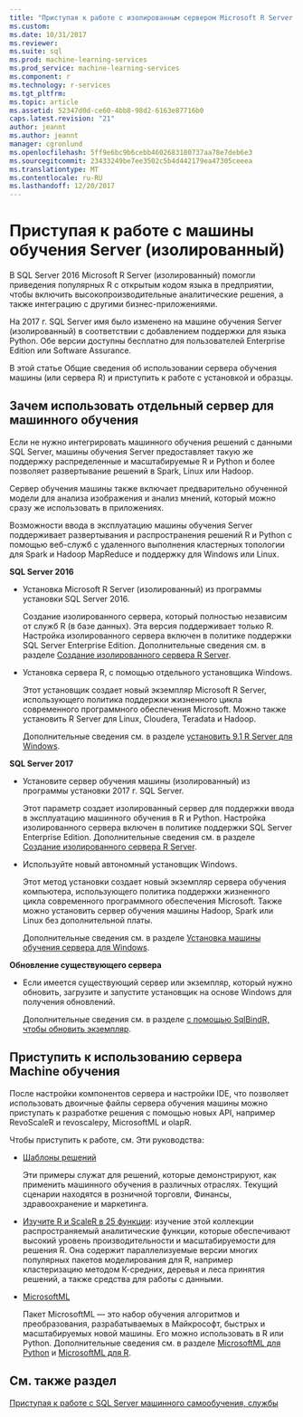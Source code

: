 ```yaml
---
title: "Приступая к работе с изолированным сервером Microsoft R Server | Документация Майкрософт"
ms.custom: 
ms.date: 10/31/2017
ms.reviewer: 
ms.suite: sql
ms.prod: machine-learning-services
ms.prod_service: machine-learning-services
ms.component: r
ms.technology: r-services
ms.tgt_pltfrm: 
ms.topic: article
ms.assetid: 52347d0d-ce60-4bb8-98d2-6163e87716b0
caps.latest.revision: "21"
author: jeannt
ms.author: jeannt
manager: cgronlund
ms.openlocfilehash: 5ff9e6bc9b6cebb4602683180737aa78e7deb6e3
ms.sourcegitcommit: 23433249be7ee3502c5b4d442179ea47305ceeea
ms.translationtype: MT
ms.contentlocale: ru-RU
ms.lasthandoff: 12/20/2017
---
```

# <a name="getting-started-with-machine-learning-server-standalone"></a>Приступая к работе с машины обучения Server (изолированный)
 
В SQL Server 2016 Microsoft R Server (изолированный) помогли приведения популярных R с открытым кодом языка в предприятии, чтобы включить высокопроизводительные аналитические решения, а также интеграцию с другими бизнес-приложениями.  

На 2017 г. SQL Server имя было изменено на машине обучения Server (изолированный) в соответствии с добавлением поддержки для языка Python. Обе версии доступны бесплатно для пользователей Enterprise Edition или Software Assurance.

В этой статье Общие сведения об использовании сервера обучения машины (или сервера R) и приступить к работе с установкой и образцы.

## <a name="why-use-a-standalone-server-for-machine-learning"></a>Зачем использовать отдельный сервер для машинного обучения

Если не нужно интегрировать машинного обучения решений с данными SQL Server, машины обучения Server предоставляет такую же поддержку распределенные и масштабируемые R и Python и более позволяет развертывание решений в Spark, Linux или Hadoop.

Сервер обучения машины также включает предварительно обученной модели для анализа изображения и анализ мнений, который можно сразу же использовать в приложениях.

Возможности ввода в эксплуатацию машины обучения Server поддерживает развертывания и распространения решений R и Python с помощью веб-служб с удаленного выполнения кластерных топологии для Spark и Hadoop MapReduce и поддержку для Windows или Linux.

**SQL Server 2016**

+ Установка Microsoft R Server (изолированный) из программы установки SQL Server 2016.

    Создание изолированного сервера, который полностью независим от служб R (в базе данных). Эта версия поддерживает только R. Настройка изолированного сервера включен в политике поддержки SQL Server Enterprise Edition. Дополнительные сведения см. в разделе [Создание изолированного сервера R Server](../../advanced-analytics/r/create-a-standalone-r-server.md).

+ Установка сервера R, с помощью отдельного установщика Windows.

    Этот установщик создает новый экземпляр Microsoft R Server, использующего политика поддержки жизненного цикла современного программного обеспечения Microsoft. Можно также установить R Server для Linux, Cloudera, Teradata и Hadoop.
    
    Дополнительные сведения см. в разделе [установить 9.1 R Server для Windows](https://docs.microsoft.com/machine-learning-server/install/r-server-install-windows).

**SQL Server 2017**

+ Установите сервер обучения машины (изолированный) из программы установки 2017 г. SQL Server. 

    Этот параметр создает изолированный сервер для поддержки ввода в эксплуатацию машинного обучения в R и Python. Настройка изолированного сервера включен в политике поддержки SQL Server Enterprise Edition. Дополнительные сведения см. в разделе [Создание изолированного сервера R Server](../../advanced-analytics/r/create-a-standalone-r-server.md).  

+ Используйте новый автономный установщик Windows.

    Этот метод установки создает новый экземпляр сервера обучения компьютера, использующего политика поддержки жизненного цикла современного программного обеспечения Microsoft. Также можно установить сервер обучения машины Hadoop, Spark или Linux без дополнительной платы.
    
    Дополнительные сведения см. в разделе [Установка машины обучения сервера для Windows](https://docs.microsoft.com/machine-learning-server/install/machine-learning-server-windows-install).

**Обновление существующего сервера**

+ Если имеется существующий сервер или экземпляр, который нужно обновить, загрузите и запустите установщик на основе Windows для получения обновлений. 

    Дополнительные сведения см. в разделе [с помощью SqlBindR, чтобы обновить экземпляр](use-sqlbindr-exe-to-upgrade-an-instance-of-sql-server.md).

## <a name="start-using-machine-learning-server"></a>Приступить к использованию сервера Machine обучения

 После настройки компонентов сервера и настройки IDE, что позволяет использовать двоичные файлы сервера обучения машины можно приступать к разработке решения с помощью новых API, например RevoScaleR и revoscalepy, MicrosoftML и olapR.
    
Чтобы приступить к работе, см. Эти руководства:

+ [Шаблоны решений](https://docs.microsoft.com/machine-learning-server/r/sample-solutions)

    Эти примеры служат для решений, которые демонстрируют, как применить машинного обучения в различных отраслях. Текущий сценарии находятся в розничной торговли, Финансы, здравоохранение и маркетинга.

+ [Изучите R и ScaleR в 25 функции](https://docs.microsoft.com/machine-learning-server/r/tutorial-r-to-revoscaler): изучение этой коллекции распространяемый аналитические функции, которые обеспечивают высокий уровень производительности и масштабируемости для решения R. Она содержит параллелизуемые версии многих популярных пакетов моделирования для R, например кластеризацию методом К-средних, деревья и леса принятия решений, а также средства для работы с данными.

- [MicrosoftML](https://msdn.microsoft.com/library/mt790482.aspx)

    Пакет MicrosoftML — это набор обучения алгоритмов и преобразования, разрабатываемых в Майкрософт, быстрых и масштабируемых новой машины. Его можно использовать в R или Python. Дополнительные сведения см. в разделе [MicrosoftML для Python](https://docs.microsoft.com/machine-learning-server/python-reference/microsoftml/microsoftml-package) и [MicrosoftML для R](https://docs.microsoft.com/machine-learning-server/r-reference/microsoftml/microsoftml-package).

## <a name="see-also"></a>См. также раздел

[Приступая к работе с SQL Server машинного самообучения, службы](../../advanced-analytics/r/getting-started-with-sql-server-r-services.md)